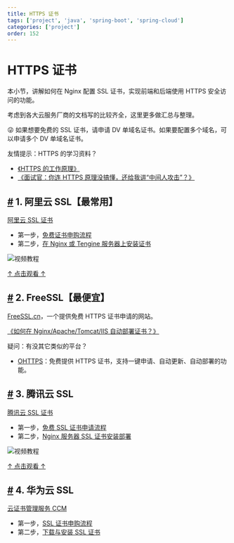 ```yaml
---
title: HTTPS 证书
tags: ['project', 'java', 'spring-boot', 'spring-cloud']
categories: ['project']
order: 152
---
```

# HTTPS 证书

本小节，讲解如何在 Nginx 配置 SSL 证书，实现前端和后端使用 HTTPS 安全访问的功能。

 考虑到各大云服务厂商的文档写的比较齐全，这里更多做汇总与整理。

 😜 如果想要免费的 SSL 证书，请申请 DV 单域名证书。如果要配置多个域名，可以申请多个 DV 单域名证书。

 友情提示：HTTPS 的学习资料？

 * [《HTTPS 的工作原理》](http://www.iocoder.cn/Fight/How-HTTPS-works/?yudao)
* [《面试官：你连 HTTPS 原理没搞懂，还给我讲“中间人攻击”？》](http://www.iocoder.cn/Fight/Interviewer-You-do-not-understand-how-HTTPS-works-and-you-are-telling-me-about-the-man-in-the-middle-attack/?yudao)
 ## [#](#_1-阿里云-ssl【最常用】) 1. 阿里云 SSL【最常用】

 [阿里云 SSL 证书](https://www.aliyun.com/product/cas)

 * 第一步，[免费证书申购流程](https://help.aliyun.com/document_detail/205510.html)
* 第二步，[在 Nginx 或 Tengine 服务器上安装证书](https://help.aliyun.com/document_detail/98728.html)

 ![视频教程](https://cloud.iocoder.cn/img/HTTPS%E8%AF%81%E4%B9%A6/01.png)

 [↑ 点击观看 ↑](https://cloud.video.taobao.com/play/u/901422/p/1/e/6/t/1/306659382376.mp4)

## [#](#_2-freessl【最便宜】) 2. FreeSSL【最便宜】

 [FreeSSL.cn](https://freessl.cn/)，一个提供免费 HTTPS 证书申请的网站。

 [《如何在 Nginx/Apache/Tomcat/IIS 自动部署证书？》](https://docs.certcloud.cn/docs/installation/auto/acme/)

 疑问：有没其它类似的平台？

 * [OHTTPS](https://ohttps.com/)：免费提供 HTTPS 证书，支持一键申请、自动更新、自动部署的功能。
 ## [#](#_3-腾讯云-ssl) 3. 腾讯云 SSL

 [腾讯云 SSL 证书](https://cloud.tencent.com/product/ssl)

 * 第一步，[免费 SSL 证书申请流程](https://cloud.tencent.com/document/product/400/6814)
* 第二步，[Nginx 服务器 SSL 证书安装部署](https://cloud.tencent.com/document/product/400/35244)

 ![视频教程](https://cloud.iocoder.cn/img/HTTPS%E8%AF%81%E4%B9%A6/02.png)

 [↑ 点击观看 ↑](https://cloud.tencent.com/document/product/400/35244)

## [#](#_4-华为云-ssl) 4. 华为云 SSL

 [云证书管理服务 CCM](https://www.huaweicloud.com/product/ccm.html)

 * 第一步，[SSL 证书申购流程](https://support.huaweicloud.com/usermanual-ccm/ccm_01_0073.html)
* 第二步，[下载与安装 SSL 证书](https://support.huaweicloud.com/usermanual-ccm/ccm_01_0027.html)
